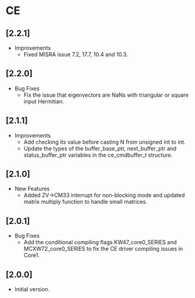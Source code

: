 # CE

## [2.2.1]
- Improvements
  - Fixed MISRA issue 7.2, 17.7, 10.4 and 10.3.

## [2.2.0]
- Bug Fixes
  - Fix the issue that eigenvectors are NaNs with triangular or square input Hermitian.

## [2.1.1]

- Improvements
  - Add checking its value before casting N from unsigned int to int.
  - Update the types of the buffer_base_ptr, next_buffer_ptr and status_buffer_ptr
    variables in the ce_cmdbuffer_t structure.

## [2.1.0]

- New Features
  - Added ZV->CM33 interrupt for non-blocking mode and updated matrix multiply
    function to handle small matrices.

## [2.0.1]

- Bug Fixes
  - Add the conditional compiling flags KW47_core0_SERIES and MCXW72_core0_SERIES
    to fix the CE driver compiling issues in Core1.

## [2.0.0]

- Initial version.
